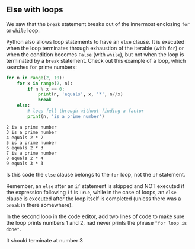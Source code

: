 ## Else with loops

We saw that the `break` statement breaks out of the innermost enclosing `for` or `while` loop.

Python also allows loop statements to have an `else` clause. It is executed when the loop terminates
through exhaustion of the iterable (with `for`) or when the condition becomes `False`
(with `while`), but not when the loop is terminated by a `break` statement. Check
out this example of a loop, which searches for prime numbers:

```python
for n in range(2, 10):
    for x in range(2, n):
        if n % x == 0:
            print(n, 'equals', x, '*', n//x)
            break
    else:
        # loop fell through without finding a factor
        print(n, 'is a prime number')
```
```text
2 is a prime number
3 is a prime number
4 equals 2 * 2
5 is a prime number
6 equals 2 * 3
7 is a prime number
8 equals 2 * 4
9 equals 3 * 3
```
Is this code the `else` clause belongs to the `for` loop, not the
`if` statement.

Remember, an `else` after an `if` statement is skipped and NOT executed if the expression following 
`if` is `True`, while in the case of loops, an `else` clause is executed after the loop itself
is completed (unless there was a `break` in there somewhere).

In the second loop in the code editor, add two lines of code to make sure the loop prints
numbers 1 and 2, nad never prints the phrase `"for loop is done"`.

<div class="hint">It should terminate at number 3</div>